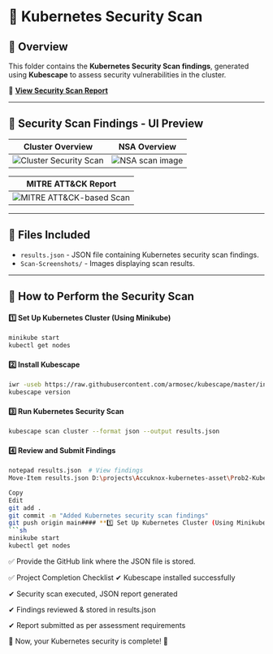 # 🚀 Kubernetes Security Scan

## 📌 Overview
This folder contains the **Kubernetes Security Scan findings**, generated using **Kubescape** to assess security vulnerabilities in the cluster.

📄 **[View Security Scan Report](https://github.com/Mdsugail/kubernetes-assessment/blob/1be56e794d4b11a62c14a2a80a1ff7d574815631/Prob2-%20Kubernetes%20Security%20Scan/results.json)**

---

## 📌 Security Scan Findings - UI Preview

| **Cluster Overview** | **NSA Overview** |
|----------------------|-------------------------|
| ![Cluster Security Scan](https://github.com/user-attachments/assets/2ed1066a-c44a-44a0-a692-9f0315914e61) | ![NSA scan image](https://github.com/user-attachments/assets/bb54097b-7377-4102-a672-606638ca7e1d) |

| **MITRE ATT&CK Report** |
|----------------------|
| ![MITRE ATT&CK-based Scan](https://github.com/user-attachments/assets/5b2d4c2b-2870-4bf9-ac07-a2304546643e) |

---

## 📂 Files Included
- `results.json` - JSON file containing Kubernetes security scan findings.
- `Scan-Screenshots/` - Images displaying scan results.
---

## 📌 How to Perform the Security Scan

#### **1️⃣ Set Up Kubernetes Cluster (Using Minikube)**
```sh
minikube start
kubectl get nodes
```

#### **2️⃣ Install Kubescape**
```sh
iwr -useb https://raw.githubusercontent.com/armosec/kubescape/master/install.ps1 | iex
kubescape version
```

#### **3️⃣ Run Kubernetes Security Scan**
```sh
kubescape scan cluster --format json --output results.json
```

#### **4️⃣ Review and Submit Findings**
```sh
notepad results.json  # View findings
Move-Item results.json D:\projects\Accuknox-kubernetes-asset\Prob2-Kubernetes-Security-Scan\
```
```sh
Copy
Edit
git add .
git commit -m "Added Kubernetes security scan findings"
git push origin main#### **1️⃣ Set Up Kubernetes Cluster (Using Minikube)**
```sh
minikube start
kubectl get nodes
```

✅ Provide the GitHub link where the JSON file is stored.

✅ Project Completion Checklist
✔ Kubescape installed successfully 

✔ Security scan executed, JSON report generated

✔ Findings reviewed & stored in results.json

✔ Report submitted as per assessment requirements

🚀 Now, your Kubernetes security is complete! 💯

